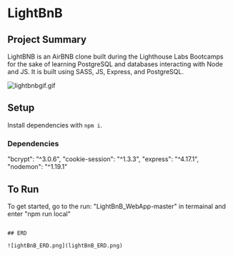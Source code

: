 # LightBnB

## Project Summary

LightBNB is an AirBNB clone built during the Lighthouse Labs Bootcamps for the sake of learning PostgreSQL and databases interacting with Node and JS. It is built using SASS, JS, Express, and PostgreSQL.

![lightbnbgif.gif](lightbnbgif.gif)

## Setup

Install dependencies with `npm i`.

### Dependencies
"bcrypt": "^3.0.6",
"cookie-session": "^1.3.3",
"express": "^4.17.1",
"nodemon": "^1.19.1"

## To Run
    
To get started, go to the run: "LightBnB_WebApp-master" in termainal and enter "npm run local"
```

## ERD

![ightBnB_ERD.png](lightBnB_ERD.png)
